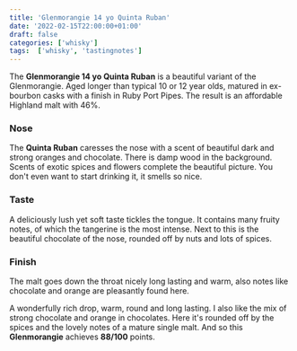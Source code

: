 ```yaml
---
title: 'Glenmorangie 14 yo Quinta Ruban'
date: '2022-02-15T22:00:00+01:00'
draft: false
categories: ['whisky']
tags:  ['whisky', 'tastingnotes']
---
```


The **Glenmorangie 14 yo Quinta Ruban** is a beautiful variant of the Glenmorangie. Aged longer than typical 10 or 12 year olds, matured in ex-bourbon casks with a finish in Ruby Port Pipes. The result is an affordable Highland malt with 46%.

### Nose

The **Quinta Ruban** caresses the nose with a scent of beautiful dark and strong oranges and chocolate. There is damp wood in the background. Scents of exotic spices and flowers complete the beautiful picture. You don't even want to start drinking it, it smells so nice.

### Taste

A deliciously lush yet soft taste tickles the tongue. It contains many fruity notes, of which the tangerine is the most intense. Next to this is the beautiful chocolate of the nose, rounded off by nuts and lots of spices.

### Finish

The malt goes down the throat nicely long lasting and warm, also notes like chocolate and orange are pleasantly found here.

A wonderfully rich drop, warm, round and long lasting. I also like the mix of strong chocolate and orange in chocolates. Here it's rounded off by the spices and the lovely notes of a mature single malt. And so this **Glenmorangie** achieves **88/100** points.
